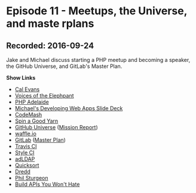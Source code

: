 # Episode 11 - Meetups, the Universe, and maste rplans

## Recorded: 2016-09-24

Jake and Michael discuss starting a PHP meetup and becoming a speaker, the GitHub Universe, and GitLab's Master Plan.

**Show Links**

* [Cal Evans](https://twitter.com/CalEvans)
* [Voices of the Elephpant](http://voicesoftheelephpant.com)
* [PHP Adelaide](https://phpsa.org)
* [Michael's Developing Web Apps Slide Deck](http://www.slideshare.net/deringer/developing-web-apps)
* [CodeMash](http://www.codemash.org)
* [Spin a Good Yarn](https://spin-a-good-yarn.com)
* [GitHub Universe](http://githubuniverse.com) ([Mission Report](https://github.com/blog/2259-mission-report-github-universe))
* [waffle.io](https://waffle.io)
* [GitLab](https://gitlab.com) ([Master Plan](https://about.gitlab.com/2016/09/13/gitlab-master-plan/))
* [Travis CI](https://travis-ci.org)
* [Style CI](https://styleci.io)
* [adLDAP](https://github.com/adldap/adLDAP)
* [Quicksort](https://en.wikipedia.org/wiki/Quicksort)
* [Dredd](https://dredd.readthedocs.io/en/latest)
* [Phil Sturgeon](https://twitter.com/philsturgeon)
* [Build APIs You Won't Hate](https://apisyouwonthate.com)
